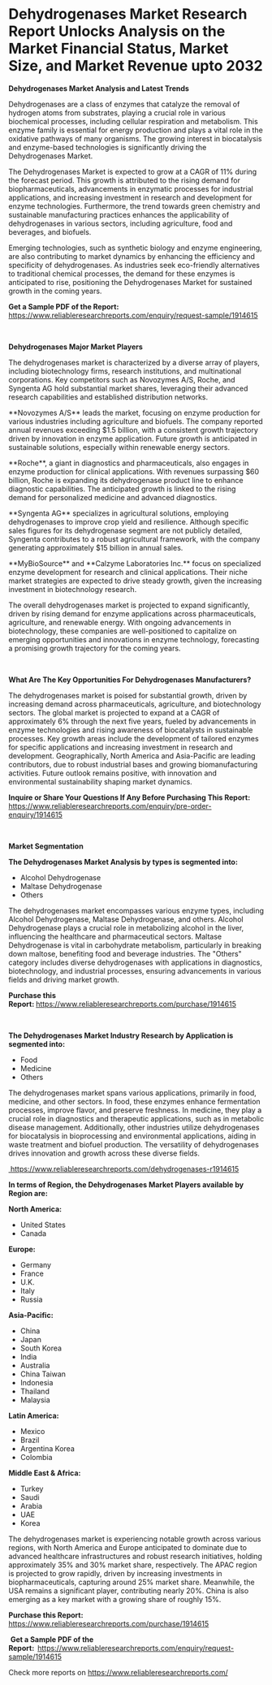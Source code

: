 <p><h1>Dehydrogenases Market Research Report Unlocks Analysis on the Market Financial Status, Market Size, and Market Revenue upto 2032</h1></p><p><strong>Dehydrogenases Market Analysis and Latest Trends</strong></p>
<p><p>Dehydrogenases are a class of enzymes that catalyze the removal of hydrogen atoms from substrates, playing a crucial role in various biochemical processes, including cellular respiration and metabolism. This enzyme family is essential for energy production and plays a vital role in the oxidative pathways of many organisms. The growing interest in biocatalysis and enzyme-based technologies is significantly driving the Dehydrogenases Market.</p><p>The Dehydrogenases Market is expected to grow at a CAGR of 11% during the forecast period. This growth is attributed to the rising demand for biopharmaceuticals, advancements in enzymatic processes for industrial applications, and increasing investment in research and development for enzyme technologies. Furthermore, the trend towards green chemistry and sustainable manufacturing practices enhances the applicability of dehydrogenases in various sectors, including agriculture, food and beverages, and biofuels.</p><p>Emerging technologies, such as synthetic biology and enzyme engineering, are also contributing to market dynamics by enhancing the efficiency and specificity of dehydrogenases. As industries seek eco-friendly alternatives to traditional chemical processes, the demand for these enzymes is anticipated to rise, positioning the Dehydrogenases Market for sustained growth in the coming years.</p></p>
<p><strong>Get a Sample PDF of the Report:&nbsp;</strong> <a href="https://www.reliableresearchreports.com/enquiry/request-sample/1914615?utm_campaign=2797&utm_medium=2&utm_source=Github&utm_content=ia&utm_term=02042025&utm_id=dehydrogenases">https://www.reliableresearchreports.com/enquiry/request-sample/1914615</a></p>
<p>&nbsp;</p>
<p><strong>Dehydrogenases Major Market Players</strong></p>
<p><p>The dehydrogenases market is characterized by a diverse array of players, including biotechnology firms, research institutions, and multinational corporations. Key competitors such as Novozymes A/S, Roche, and Syngenta AG hold substantial market shares, leveraging their advanced research capabilities and established distribution networks.</p><p>**Novozymes A/S** leads the market, focusing on enzyme production for various industries including agriculture and biofuels. The company reported annual revenues exceeding $1.5 billion, with a consistent growth trajectory driven by innovation in enzyme application. Future growth is anticipated in sustainable solutions, especially within renewable energy sectors.</p><p>**Roche**, a giant in diagnostics and pharmaceuticals, also engages in enzyme production for clinical applications. With revenues surpassing $60 billion, Roche is expanding its dehydrogenase product line to enhance diagnostic capabilities. The anticipated growth is linked to the rising demand for personalized medicine and advanced diagnostics.</p><p>**Syngenta AG** specializes in agricultural solutions, employing dehydrogenases to improve crop yield and resilience. Although specific sales figures for its dehydrogenase segment are not publicly detailed, Syngenta contributes to a robust agricultural framework, with the company generating approximately $15 billion in annual sales.</p><p>**MyBioSource** and **Calzyme Laboratories Inc.** focus on specialized enzyme development for research and clinical applications. Their niche market strategies are expected to drive steady growth, given the increasing investment in biotechnology research.</p><p>The overall dehydrogenases market is projected to expand significantly, driven by rising demand for enzyme applications across pharmaceuticals, agriculture, and renewable energy. With ongoing advancements in biotechnology, these companies are well-positioned to capitalize on emerging opportunities and innovations in enzyme technology, forecasting a promising growth trajectory for the coming years.</p></p>
<p>&nbsp;</p>
<p><strong>What Are The Key Opportunities For Dehydrogenases Manufacturers?</strong></p>
<p><p>The dehydrogenases market is poised for substantial growth, driven by increasing demand across pharmaceuticals, agriculture, and biotechnology sectors. The global market is projected to expand at a CAGR of approximately 6% through the next five years, fueled by advancements in enzyme technologies and rising awareness of biocatalysts in sustainable processes. Key growth areas include the development of tailored enzymes for specific applications and increasing investment in research and development. Geographically, North America and Asia-Pacific are leading contributors, due to robust industrial bases and growing biomanufacturing activities. Future outlook remains positive, with innovation and environmental sustainability shaping market dynamics.</p></p>
<p><strong>Inquire or Share Your Questions If Any Before Purchasing This Report:</strong> <a href="https://www.reliableresearchreports.com/enquiry/pre-order-enquiry/1914615?utm_campaign=2797&utm_medium=2&utm_source=Github&utm_content=ia&utm_term=02042025&utm_id=dehydrogenases">https://www.reliableresearchreports.com/enquiry/pre-order-enquiry/1914615</a></p>
<p>&nbsp;</p>
<p><strong>Market Segmentation</strong></p>
<p><strong>The Dehydrogenases Market Analysis by types is segmented into:</strong></p>
<p><ul><li>Alcohol Dehydrogenase</li><li>Maltase Dehydrogenase</li><li>Others</li></ul></p>
<p><p>The dehydrogenases market encompasses various enzyme types, including Alcohol Dehydrogenase, Maltase Dehydrogenase, and others. Alcohol Dehydrogenase plays a crucial role in metabolizing alcohol in the liver, influencing the healthcare and pharmaceutical sectors. Maltase Dehydrogenase is vital in carbohydrate metabolism, particularly in breaking down maltose, benefiting food and beverage industries. The "Others" category includes diverse dehydrogenases with applications in diagnostics, biotechnology, and industrial processes, ensuring advancements in various fields and driving market growth.</p></p>
<p><strong>Purchase this Report:&nbsp;</strong><a href="https://www.reliableresearchreports.com/purchase/1914615?utm_campaign=2797&utm_medium=2&utm_source=Github&utm_content=ia&utm_term=02042025&utm_id=dehydrogenases">https://www.reliableresearchreports.com/purchase/1914615</a></p>
<p>&nbsp;</p>
<p><strong>The Dehydrogenases Market Industry Research by Application is segmented into:</strong></p>
<p><ul><li>Food</li><li>Medicine</li><li>Others</li></ul></p>
<p><p>The dehydrogenases market spans various applications, primarily in food, medicine, and other sectors. In food, these enzymes enhance fermentation processes, improve flavor, and preserve freshness. In medicine, they play a crucial role in diagnostics and therapeutic applications, such as in metabolic disease management. Additionally, other industries utilize dehydrogenases for biocatalysis in bioprocessing and environmental applications, aiding in waste treatment and biofuel production. The versatility of dehydrogenases drives innovation and growth across these diverse fields.</p></p>
<p><a href="https://www.reliableresearchreports.com/dehydrogenases-r1914615?utm_campaign=2797&utm_medium=2&utm_source=Github&utm_content=ia&utm_term=02042025&utm_id=dehydrogenases">&nbsp;https://www.reliableresearchreports.com/dehydrogenases-r1914615</a></p>
<p><strong>In terms of Region, the Dehydrogenases Market Players available by Region are:</strong></p>
<p>
    <p> <strong> North America: </strong>
        <ul>
            <li>United States</li>
            <li>Canada</li>
        </ul>
        </p> 
    <p> <strong> Europe: </strong>
        <ul>
            <li>Germany</li>
            <li>France</li>
            <li>U.K.</li>
            <li>Italy</li>
            <li>Russia</li>
        </ul>
        </p> 
    <p> <strong> Asia-Pacific: </strong>
        <ul>
            <li>China</li>
            <li>Japan</li>
            <li>South Korea</li>
            <li>India</li>
            <li>Australia</li>
            <li>China Taiwan</li>
            <li>Indonesia</li>
            <li>Thailand</li>
            <li>Malaysia</li>
        </ul>
        </p> 
    <p> <strong> Latin America: </strong>
        <ul>
            <li>Mexico</li>
            <li>Brazil</li>
            <li>Argentina Korea</li>
            <li>Colombia</li>
        </ul>
        </p> 
    <p> <strong> Middle East & Africa: </strong>
        <ul>
            <li>Turkey</li>
            <li>Saudi</li>
            <li>Arabia</li>
            <li>UAE</li>
            <li>Korea</li>
        </ul>
    </p>
    </p>
<p><p>The dehydrogenases market is experiencing notable growth across various regions, with North America and Europe anticipated to dominate due to advanced healthcare infrastructures and robust research initiatives, holding approximately 35% and 30% market share, respectively. The APAC region is projected to grow rapidly, driven by increasing investments in biopharmaceuticals, capturing around 25% market share. Meanwhile, the USA remains a significant player, contributing nearly 20%. China is also emerging as a key market with a growing share of roughly 15%.</p></p>
<p><strong>Purchase this Report: </strong><a href="https://www.reliableresearchreports.com/purchase/1914615?utm_campaign=2797&utm_medium=2&utm_source=Github&utm_content=ia&utm_term=02042025&utm_id=dehydrogenases">https://www.reliableresearchreports.com/purchase/1914615</a></p>
<p>&nbsp;<strong>Get a Sample PDF of the Report:&nbsp;&nbsp;</strong><a href="https://www.reliableresearchreports.com/enquiry/request-sample/1914615?utm_campaign=2797&utm_medium=2&utm_source=Github&utm_content=ia&utm_term=02042025&utm_id=dehydrogenases">https://www.reliableresearchreports.com/enquiry/request-sample/1914615</a></p>
<p><strong></strong></p>
<p>Check more reports on <a href="https://www.reliableresearchreports.com/?utm_campaign=2797&utm_medium=2&utm_source=Github&utm_content=ia&utm_term=02042025&utm_id=dehydrogenases">https://www.reliableresearchreports.com/</a></p>